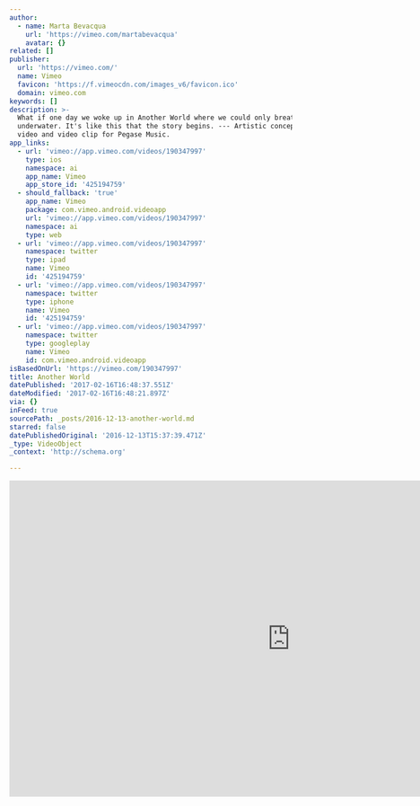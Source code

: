 ```yaml
---
author:
  - name: Marta Bevacqua
    url: 'https://vimeo.com/martabevacqua'
    avatar: {}
related: []
publisher:
  url: 'https://vimeo.com/'
  name: Vimeo
  favicon: 'https://f.vimeocdn.com/images_v6/favicon.ico'
  domain: vimeo.com
keywords: []
description: >-
  What if one day we woke up in Another World where we could only breathe
  underwater. It's like this that the story begins. --- Artistic conceptual
  video and video clip for Pegase Music.
app_links:
  - url: 'vimeo://app.vimeo.com/videos/190347997'
    type: ios
    namespace: ai
    app_name: Vimeo
    app_store_id: '425194759'
  - should_fallback: 'true'
    app_name: Vimeo
    package: com.vimeo.android.videoapp
    url: 'vimeo://app.vimeo.com/videos/190347997'
    namespace: ai
    type: web
  - url: 'vimeo://app.vimeo.com/videos/190347997'
    namespace: twitter
    type: ipad
    name: Vimeo
    id: '425194759'
  - url: 'vimeo://app.vimeo.com/videos/190347997'
    namespace: twitter
    type: iphone
    name: Vimeo
    id: '425194759'
  - url: 'vimeo://app.vimeo.com/videos/190347997'
    namespace: twitter
    type: googleplay
    name: Vimeo
    id: com.vimeo.android.videoapp
isBasedOnUrl: 'https://vimeo.com/190347997'
title: Another World
datePublished: '2017-02-16T16:48:37.551Z'
dateModified: '2017-02-16T16:48:21.897Z'
via: {}
inFeed: true
sourcePath: _posts/2016-12-13-another-world.md
starred: false
datePublishedOriginal: '2016-12-13T15:37:39.471Z'
_type: VideoObject
_context: 'http://schema.org'

---
```

<iframe src="https://cdn.embedly.com/widgets/media.html?src=https%3A%2F%2Fplayer.vimeo.com%2Fvideo%2F190347997&amp;url=https%3A%2F%2Fvimeo.com%2F190347997&amp;image=https%3A%2F%2Fi.vimeocdn.com%2Fvideo%2F600981066_1280.jpg&amp;key=b7d04c9b404c499eba89ee7072e1c4f7&amp;type=text%2Fhtml&amp;schema=vimeo" width="1000" height="563" scrolling="no" frameborder="0" allowfullscreen="" style=""></iframe>